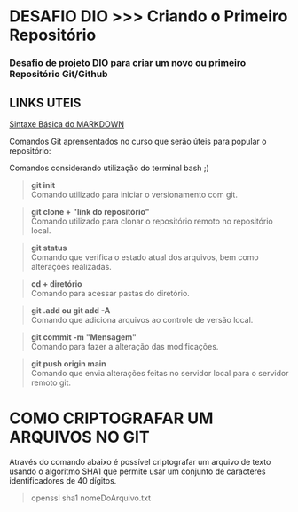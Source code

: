 # DESAFIO DIO >>> Criando o Primeiro Repositório
### Desafio de projeto DIO para criar um novo ou primeiro Repositório Git/Github
## LINKS UTEIS
[Sintaxe Básica do MARKDOWN](https://www.markdownguide.org/basic-syntax/)


Comandos Git aprensentados no curso que serão úteis para popular o repositório:

Comandos considerando utilização do terminal bash ;)

> **git init**\
Comando utilizado para iniciar o versionamento com git.

> **git clone + "link do repositório"**\
Comando utilizado para clonar o repositório remoto no repositório local.

> **git status**\
Comando que verifica o estado atual dos arquivos, bem como alterações realizadas.

>  **cd + diretório**\
Comando para acessar pastas do diretório.

>  **git .add  ou git add -A**\
Comando que adiciona arquivos ao controle de versão local.

>  **git commit -m "Mensagem"**\
Comando para fazer a alteração das modificações.

> **git push origin main**\
Comando que envia alterações feitas no servidor local para o servidor remoto git.


# COMO CRIPTOGRAFAR UM ARQUIVOS NO GIT
Através do comando abaixo é possível criptografar um arquivo de texto usando o algoritmo SHA1 que permite usar
um conjunto de caracteres identificadores de 40 dígitos.
> openssl sha1 nomeDoArquivo.txt
